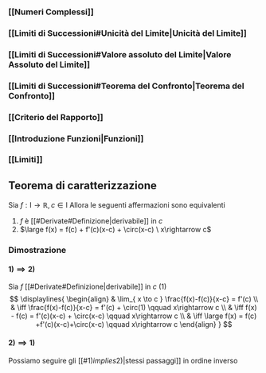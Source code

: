 ### [[Numeri Complessi]]
### [[Limiti di Successioni#Unicità del Limite|Unicità del Limite]]
### [[Limiti di Successioni#Valore assoluto del Limite|Valore Assoluto del Limite]]
### [[Limiti di Successioni#Teorema del Confronto|Teorema del Confronto]]

### [[Criterio del Rapporto]]

### [[Introduzione Funzioni|Funzioni]]

### [[Limiti]]




























## Teorema di caratterizzazione
Sia $f: \mathrm{I} \rightarrow \mathbb{R}, c \in \mathrm{I}$
Allora le seguenti affermazioni sono equivalenti
1. $f$ è [[#Derivate#Definizione|derivabile]] in $c$
2. $\large f(x) = f(c) + f'(c)(x-c) + \circ(x-c) \ x\rightarrow c$
### Dimostrazione
#### $1) \implies 2)$
Sia $f$ [[#Derivate#Definizione|derivabile]] in $c$ (1)
$$
\displaylines{
\begin{align}
& \lim_{ x \to c } \frac{f(x)-f(c)}{x-c} = f'(c) \\
& \iff \frac{f(x)-f(c)}{x-c} = f'(c) + \circ(1) \qquad x\rightarrow c \\
& \iff f(x) - f(c) = f'(c)(x-c) + \circ(x-c) \qquad x\rightarrow  c \\
& \iff \large f(x) = f(c) +f'(c)(x-c)+\circ(x-c) \qquad x\rightarrow  c
\end{align}
}
$$
#### $2) \implies 1)$
Possiamo seguire gli [[#$1) implies 2)$|stessi passaggi]] in ordine inverso

